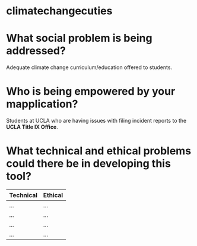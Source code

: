 # climatechangecuties
# What social problem is being addressed?
Adequate climate change curriculum/education offered to students.
# Who is being empowered by your mapplication?
Students at UCLA who are having issues with filing incident reports to the **UCLA Title IX Office**.
# What technical and ethical problems could there be in developing this tool?
**Technical** | **Ethical**
------------ | -------------
...| ...
... | ...
... | ...
... | ...
